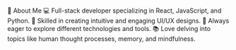 🚀 About Me
💻 Full-stack developer specializing in React, JavaScript, and Python.
🎨 Skilled in creating intuitive and engaging UI/UX designs.
🌱 Always eager to explore different technologies and tools.
📚 Love delving into topics like human thought processes, memory, and mindfulness.

<!---
Nahidpro/Nahidpro is a ✨ special ✨ repository because its `README.md` (this file) appears on your GitHub profile.
You can click the Preview link to take a look at your changes.
--->
